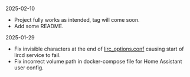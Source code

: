 
2025-02-10
* Project fully works as intended, tag will come soon.
* Add some README.

2025-01-29
* Fix invisible characters at the end of [lirc_options.conf](config_lirc/lirc_options.conf) causing start of lircd service to fail.
* Fix incorrect volume path in docker-compose file for Home Assistant user config.

<!-- TODO: tester le containeur avec le dockerfile nettoyé, tester sans service script complexe (juste le bandeau), corriger l'anglais PARTOUT -->